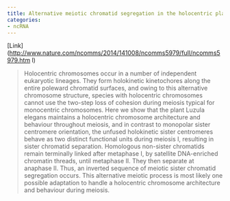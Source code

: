 ```yaml
---
title: Alternative meiotic chromatid segregation in the holocentric plant Luzula elegans
categories:
- ncRNA
---
```

[Link](http://www.nature.com/ncomms/2014/141008/ncomms5979/full/ncomms5979.htm
l)
<!--more-->

> Holocentric chromosomes occur in a number of independent eukaryotic
lineages. They form holokinetic kinetochores along the entire poleward
chromatid surfaces, and owing to this alternative chromosome structure,
species with holocentric chromosomes cannot use the two-step loss of cohesion
during meiosis typical for monocentric chromosomes. Here we show that the
plant Luzula elegans maintains a holocentric chromosome architecture and
behaviour throughout meiosis, and in contrast to monopolar sister centromere
orientation, the unfused holokinetic sister centromeres behave as two distinct
functional units during meiosis I, resulting in sister chromatid separation.
Homologous non-sister chromatids remain terminally linked after metaphase I,
by satellite DNA-enriched chromatin threads, until metaphase II. They then
separate at anaphase II. Thus, an inverted sequence of meiotic sister
chromatid segregation occurs. This alternative meiotic process is most likely
one possible adaptation to handle a holocentric chromosome architecture and
behaviour during meiosis.

